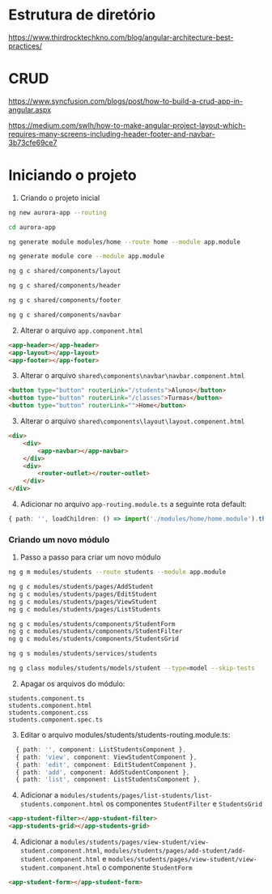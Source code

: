 # Estrutura de diretório
https://www.thirdrocktechkno.com/blog/angular-architecture-best-practices/

# CRUD
https://www.syncfusion.com/blogs/post/how-to-build-a-crud-app-in-angular.aspx

https://medium.com/swlh/how-to-make-angular-project-layout-which-requires-many-screens-including-header-footer-and-navbar-3b73cfe69ce7

# Iniciando o projeto

1. Criando o projeto inicial

```bash
ng new aurora-app --routing

cd aurora-app

ng generate module modules/home --route home --module app.module

ng generate module core --module app.module

ng g c shared/components/layout

ng g c shared/components/header

ng g c shared/components/footer

ng g c shared/components/navbar

```

2. Alterar o arquivo `app.component.html`
```html
<app-header></app-header>
<app-layout></app-layout>
<app-footer></app-footer>
```

3. Alterar o arquivo `shared\components\navbar\navbar.component.html`
```html
<button type="button" routerLink="/students">Alunos</button>
<button type="button" routerLink="/classes">Turmas</button>
<button type="button" routerLink="">Home</button>
```
3. Alterar o arquivo `shared\components\layout\layout.component.html`

```html
<div>
    <div>
        <app-navbar></app-navbar>
    </div>
    <div>
        <router-outlet></router-outlet>
    </div>
</div>
```

4. Adicionar no arquivo `app-routing.module.ts` a seguinte rota default:
 ```typescript
 { path: '', loadChildren: () => import('./modules/home/home.module').then(m => m.HomeModule) }, 
 ```
 
### Criando um novo módulo

1. Passo a passo para criar um novo módulo

```bash
ng g m modules/students --route students --module app.module

ng g c modules/students/pages/AddStudent
ng g c modules/students/pages/EditStudent
ng g c modules/students/pages/ViewStudent
ng g c modules/students/pages/ListStudents

ng g c modules/students/components/StudentForm
ng g c modules/students/components/StudentFilter
ng g c modules/students/components/StudentsGrid

ng g s modules/students/services/students

ng g class modules/students/models/student --type=model --skip-tests 

```

2. Apagar os arquivos do módulo:
```
students.component.ts
students.component.html
students.component.css
students.component.spec.ts
```

3. Editar o arquivo modules/students/students-routing.module.ts:
```typescript
  { path: '', component: ListStudentsComponent },
  { path: 'view', component: ViewStudentComponent },
  { path: 'edit', component: EditStudentComponent },
  { path: 'add', component: AddStudentComponent },
  { path: 'list', component: ListStudentsComponent },
```

4. Adicionar a `modules/students/pages/list-students/list-students.component.html` os componentes `StudentFilter` e `StudentsGrid`
```html
<app-student-filter></app-student-filter>
<app-students-grid></app-students-grid>
```

4. Adicionar a `modules/students/pages/view-student/view-student.component.html`, `modules/students/pages/add-student/add-student.component.html` e `modules/students/pages/view-student/view-student.component.html`  o componente `StudentForm`
```html
<app-student-form></app-student-form>
```
